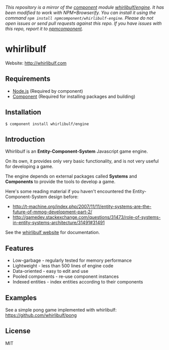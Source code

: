 *This repository is a mirror of the [component](http://component.io) module [whirlibulf/engine](http://github.com/whirlibulf/engine). It has been modified to work with NPM+Browserify. You can install it using the command `npm install npmcomponent/whirlibulf-engine`. Please do not open issues or send pull requests against this repo. If you have issues with this repo, report it to [npmcomponent](https://github.com/airportyh/npmcomponent).*
# whirlibulf

Website: http://whirlibulf.com

## Requirements

* [Node.js](http://nodejs.org) (Required by component)
* [Component](https://github.com/component/component) (Required for installing packages and building)


## Installation

    $ component install whirlibulf/engine


## Introduction

Whirlibulf is an **Entity-Component-System** Javascript game engine.

On its own, it provides only very basic functionality, and is not very useful for developing a game.

The engine depends on external packages called **Systems** and **Components** to provide the tools to develop a game.

Here's some reading material if you haven't encountered the Entity-Component-System design before:

* http://t-machine.org/index.php/2007/11/11/entity-systems-are-the-future-of-mmog-development-part-2/
* http://gamedev.stackexchange.com/questions/31473/role-of-systems-in-entity-systems-architecture/31491#31491

See the [whirlibulf website](http://whirlibulf.com) for documentation.

## Features

* Low-garbage - regularly tested for memory performance
* Lightweight - less than 500 lines of engine code
* Data-oriented - easy to edit and use
* Pooled components - re-use component instances
* Indexed entities - index entities according to their components

## Examples

See a simple pong game implemented with whirlibulf: https://github.com/whirlibulf/pong

## License

  MIT
